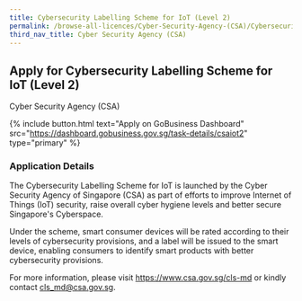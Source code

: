 ```yaml
---
title: Cybersecurity Labelling Scheme for IoT (Level 2)
permalink: /browse-all-licences/Cyber-Security-Agency-(CSA)/Cybersecurity-Labelling-Scheme-for-IoT-(Level-2)
third_nav_title: Cyber Security Agency (CSA)
---
```


## Apply for Cybersecurity Labelling Scheme for IoT (Level 2)

Cyber Security Agency (CSA)

{% include button.html text="Apply on GoBusiness Dashboard" src="https://dashboard.gobusiness.gov.sg/task-details/csaiot2" type="primary" %}

<H3>Application Details</H3>

<p>The Cybersecurity Labelling Scheme for IoT is launched by the Cyber Security Agency of Singapore (CSA) as part of efforts to improve Internet of Things (IoT) security, raise overall cyber hygiene levels and better secure Singapore's Cyberspace.</p><p>Under the scheme, smart consumer devices will be rated according to their levels of cybersecurity provisions, and a label will be issued to the smart device, enabling consumers to identify smart products with better cybersecurity provisions.</p><p>For more information, please visit <a href="https://www.csa.gov.sg/cls-md" target="_blank">https://www.csa.gov.sg/cls-md</a> or kindly contact <a href="cls_md@csa.gov.sg" target="_blank">cls_md@csa.gov.sg</a>.</p>

